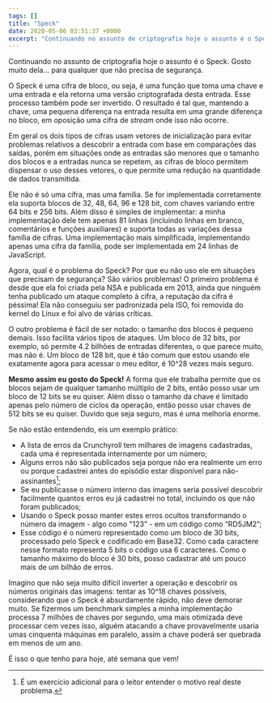 ```yaml
---
tags: []
title: "Speck"
date: 2020-05-06 03:51:37 +0000
excerpt: "Continuando no assunto de criptografia hoje o assunto é o Speck. Gosto muito dela… para qualquer que não precisa de segurança.  O Speck é..."
---
```


Continuando no assunto de criptografia hoje o assunto é o Speck. Gosto muito dela… para qualquer que não precisa de segurança.

O Speck é uma cifra de bloco, ou seja, é uma função que toma uma chave e uma entrada e ela retorna uma versão criptografada desta entrada. Esse processo também pode ser invertido. O resultado é tal que, mantendo a chave, uma pequena diferença na entrada resulta em uma grande diferença no bloco, em oposição uma cifra de *stream* onde isso não ocorre.

Em geral os dois tipos de cifras usam vetores de inicialização para evitar problemas relativos a descobrir a entrada com base em comparações das saídas, porém em situações onde as entradas são menores que o tamanho dos blocos e a entradas nunca se repetem, as cifras de bloco permitem dispensar o uso desses vetores, o que permite uma redução na quantidade de dados transmitida.

Ele não é só uma cifra, mas uma família. Se for implementada corretamente ela suporta blocos de 32, 48, 64, 96 e 128 bit, com chaves variando entre 64 bits e 256 bits. Além disso é simples de implementar: a minha implementação dele tem apenas 81 linhas (incluindo linhas em branco, comentários e funções auxiliares) e suporta todas as variações dessa família de cifras. Uma implementação mais simplificada, implementando apenas uma cifra da família, pode ser implementada em 24 linhas de JavaScript.

Agora, qual é o problema do Speck? Por que eu não uso ele em situações que precisam de segurança? São vários problemas! O primeiro problema é desde que ela foi criada pela NSA e publicada em 2013, ainda que ninguém tenha publicado um ataque completo à cifra, a reputação da cifra é péssima! Ela não conseguiu ser padronizada pela ISO, foi removida do kernel do Linux e foi alvo de várias críticas.

O outro problema é fácil de ser notado: o tamanho dos blocos é pequeno demais. Isso facilita vários tipos de ataques. Um bloco de 32 bits, por exemplo, só permite 4.2 bilhões de entradas diferentes, o que parece muito, mas não é. Um bloco de 128 bit, que é tão comum que estou usando ele exatamente agora para acessar o meu editor, é 10^28 vezes mais seguro.

**Mesmo assim eu gosto do Speck!** A forma que ele trabalha permite que os blocos sejam de qualquer tamanho múltiplo de 2 bits, então posso usar um bloco de 12 bits se eu quiser. Além disso o tamanho da chave é limitado apenas pelo número de ciclos da operação, então posso usar chaves de 512 bits se eu quiser. Duvido que seja seguro, mas é uma melhoria enorme.

Se não estão entendendo, eis um exemplo prático:

* A lista de erros da Crunchyroll tem milhares de imagens cadastradas, cada uma é representada internamente por um número;
* Alguns erros não são publicados seja porque não era realmente um erro ou porque cadastrei antes do episódio estar disponível para não-assinantes[^1];
* Se eu publicasse o número interno das imagens seria possível descobrir facilmente quantos erros eu já cadastrei no total, incluindo os que não foram publicados;
* Usando o Speck posso manter estes erros ocultos transformando o número da imagem - algo como "123" - em um código como “RD5JM2”;
* Esse código é o número representado como um bloco de 30 bits, processado pelo Speck e codificado em Base32. Como cada caractere nesse formato representa 5 bits o código usa 6 caracteres. Como o tamanho máximo do bloco é 30 bits, posso cadastrar até um pouco mais de um bilhão de erros.

Imagino que não seja muito difícil inverter a operação e descobrir os números originais das imagens: tentar as 10^18 chaves possíveis, considerando que o Speck é absurdamente rápido, não deve demorar muito. Se fizermos um benchmark simples a minha implementação processa 7 milhões de chaves por segundo, uma mais otimizada deve processar cem vezes isso, alguém atacando a chave provavelmente usaria umas cinquenta máquinas em paralelo, assim a chave poderá ser quebrada em menos de um ano.

É isso o que tenho para hoje, até semana que vem!

[^1]:  É um exercício adicional para o leitor entender o motivo real deste problema.